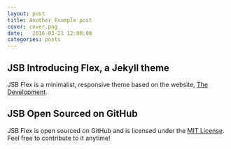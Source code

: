 ```yaml
---
layout: post
title: Another Example post
cover: cover.png
date:   2016-03-21 12:00:00
categories: posts
---
```


## JSB Introducing Flex, a Jekyll theme

JSB Flex is a minimalist, responsive theme based on the website, [The Development](http://thedevelopment.co).

## JSB Open Sourced on GitHub

JSB Flex is open sourced on GitHub and is licensed under the [MIT License](http://opensource.org/licenses/MIT). Feel free to contribute to it anytime!
